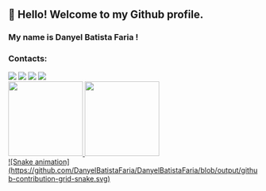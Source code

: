 ## 👋 Hello! Welcome to my Github profile.
### My name is Danyel Batista Faria !

### Contacts:

<div>
<a href="https://instagram.com/danyel_bf" target="_blank"><img src="https://img.shields.io/badge/-Instagram-%23E4405F?style=for-the-badge&logo=instagram&logoColor=white" target="_blank"></a>
<a href="https://www.twitch.tv/danydanyy" target="_blank"><img src="https://img.shields.io/badge/Twitch-9146FF?style=for-the-badge&logo=twitch&logoColor=white" target="_blank"></a>
<a href = "mailto:danyelbatista.si@gmail.com"><img src="https://img.shields.io/badge/Gmail-D14836?style=for-the-badge&logo=gmail&logoColor=white" target="_blank"></a>
<a href="https://www.linkedin.com/in/DanyelBatistaFaria" target="_blank"><img src="https://img.shields.io/badge/-LinkedIn-%230077B5?style=for-the-badge&logo=linkedin&logoColor=white" target="_blank"></a>   
</div>

<div>
<a href="https://github.com/DanyelBatistaFaria">
<img height="150em" src="https://github-readme-stats.vercel.app/api/top-langs/?username=DanyelBatistaFaria&layout=compact&langs_count=7&theme=dracula"/>
<img height="150em" src="https://github-readme-stats.vercel.app/api?username=DanyelBatistaFaria&show_icons=true&theme=dracula&include_all_commits=true&count_private=true"/>
</div>
 ![Snake animation](https://github.com/DanyelBatistaFaria/DanyelBatistaFaria/blob/output/github-contribution-grid-snake.svg)
